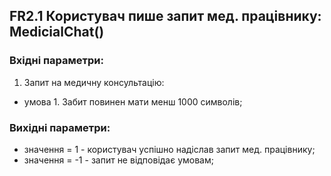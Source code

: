 ## FR2.1 Користувач пише запит мед. працівнику: MedicialChat()
### Вхідні параметри:
1. Запит на медичну консультацію:
- умова 1. Забит повинен мати менш 1000 символів;

### Вихідні параметри:
- значення = 1 - користувач успішно надіслав запит мед. працівнику;
- значення = -1 - запит не відповідає умовам;
